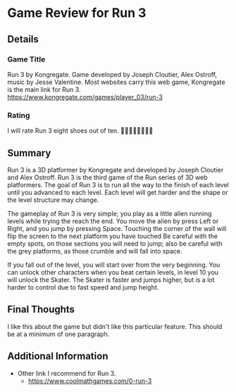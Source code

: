 # Game Review for Run 3

## Details

### Game Title
Run 3 by Kongregate. Game developed by Joseph Cloutier, Alex Ostroff, music by Jesse Valentine. Most websites carry this web game, Kongregate is the main link for Run 3.
https://www.kongregate.com/games/player_03/run-3

### Rating
I will rate Run 3 eight shoes out of ten.
:shoe::shoe::shoe::shoe::shoe::shoe::shoe::shoe:

## Summary
Run 3 is a 3D platformer by Kongregate and developed by Joseph Cloutier and Alex Ostroff. Run 3 is the third game of the Run series of 3D web platformers. The goal of Run 3 is to run all the way to the finish of each level until you advanced to each level. Each level will get harder and the shape or the level structure may change.

The gameplay of Run 3 is very simple; you play as a little alien running levels while trying the reach the end. You move the alien by press Left or Right, and you jump by pressing Space. Touching the corner of the wall will flip the screen to the next platform you have touched Be careful with the empty spots, on those sections you will need to jump; also be careful with the grey platforms, as those crumble and will fall into space.

If you fall out of the level, you will start over from the very beginning. You can unlock other characters when you beat certain levels, in level 10 you will unlock the Skater. The Skater is faster and jumps higher, but is a lot harder to control due to fast speed and jump height.

## Final Thoughts
I like this about the game but didn't like this particular feature. This should be at a minimum of one paragraph.

## Additional Information
* Other link I recommend for Run 3.
	* https://www.coolmathgames.com/0-run-3

